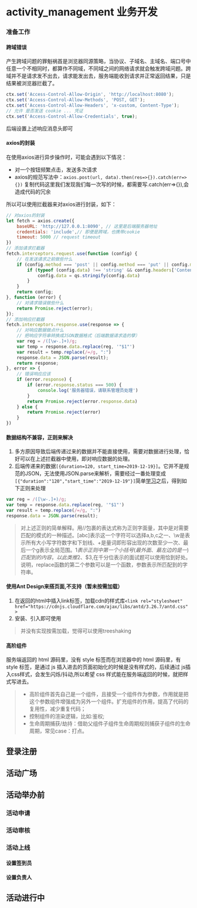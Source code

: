 # activity_management 业务开发
### 准备工作
#### 跨域错误
产生跨域问题的罪魁祸首是浏览器同源策略，当协议、子域名、主域名、端口号中任意一个不相同时，都算作不同域，不同域之间的网络请求就会触发跨域问题。跨域并不是请求发不出去，请求能发出去，服务端能收到请求并正常返回结果，只是结果被浏览器拦截了。
```js
ctx.set('Access-Control-Allow-Origin', 'http://localhost:8080');
ctx.set('Access-Control-Allow-Methods', 'POST, GET');
ctx.set('Access-Control-Allow-Headers', 'x-custom, Content-Type');
// 允许 是否发送 cookie ... 凭证
ctx.set('Access-Control-Allow-Credentials', true);
```
后端设置上述响应消息头即可
#### axios的封装
在使用axios进行异步操作时，可能会遇到以下情况：
* 对一个按钮频繁点击，发送多次请求
* axios的规范写法中：`axios.post(url, data).then(res=>{}).catch(err=>{})`
复制代码这里我们发现我们每一次写的时候，都需要写.catch(err=>{}),会造成代码的冗余
>
所以可以使用拦截器来对axios进行封装，如下：
```js
// 对axios的封装
let fetch = axios.create({
    baseURL: 'http://127.0.0.1:8090', // 这里是后端服务器地址
    credentials: 'include',// 即便是跨域，也携带cookie
    timeout: 5000 // request timeout
})
// 添加请求拦截器
fetch.interceptors.request.use(function (config) {
    // 在发送请求之前做些什么
    if (config.method === 'post' || config.method === 'put' || config.method === 'delete') {
        if (typeof (config.data) !== 'string' && config.headers['Content-Type'] !== 'multipart/form-data') {
            config.data = qs.stringify(config.data)
        }
    }
    return config;
}, function (error) {
    // 对请求错误做些什么
    return Promise.reject(error);
});
// 添加响应拦截器
fetch.interceptors.response.use(response => {
    // 对响应数据做点什么
    // 把响应字符串转换成JSON数据格式（后端数据请求造的孽）
    var reg = /([\w-.]+)/g;
    var temp = response.data.replace(reg, '"$1"')
    var result = temp.replace(/=/g, ":")
    response.data = JSON.parse(result);
    return response;
}, error => {
    // 错误响应应该
    if (error.response) {
        if (error.response.status === 500) {
            console.log('服务器错误，请联系管理员处理')
        }
        return Promise.reject(error.response.data)
    } else {
        return Promise.reject(error)
    }
})
```
#### 数据结构不兼容，正则来解决
1. 多方原因导致后端传递过来的数据并不能直接使用，需要对数据进行处理，恰好可以在上述拦截器中使用，即对响应数据的处理。
2. 后端传递来的数据`[{duration=120, start_time=2019-12-19}]`。它并不是规范的JSON，无法使用JSON.parse来解析，需要经过一番处理变成`[{"duration":"120","start_time":"2019-12-19"}]`简单[学习](https://juejin.im/post/5965943ff265da6c30653879)之后，得到如下正则来处理
```js
var reg = /([\w-.]+)/g;
var temp = response.data.replace(reg, '"$1"')
var result = temp.replace(/=/g, ":")
response.data = JSON.parse(result);
```
>对上述正则的简单解释。用//包裹的表达式称为正则字面量，其中是对需要匹配的模式的一种描述。[abc]表示这一个字符可以选择a,b,c之一、\w是表示所有大小写字符数字和下划线、+是量词即形容出现的次数至少一次、最后一个g表示全局范围。$1表示正则中第一个小括号(最外面、最左边的是一)匹配到的内容，以此类推$2、$3,在千分位表示的面试题可以使用恰到好处。说明，replace函数的第二个参数可以是一个函数，参数表示所匹配到的字符串。
#### 使用Ant Design来搭页面,不支持（暂未按需加载）
1. 在返回的html中插入link标签，加载cdn的样式库`<link rel="stylesheet" href="https://cdnjs.cloudflare.com/ajax/libs/antd/3.26.7/antd.css" >`
2. 安装、引入即可使用
> 并没有实现按需加载，觉得可以使用treeshaking
#### 高阶组件
服务端返回的 html 源码里，没有 style 标签而在浏览器中的 html 源码里，有 style 标签，是通过 js 插入进去的页面初始化的时候是没有样式的，后续通过 js插入css样式，会发生闪烁/抖动,所以希望 css 样式能在服务端返回的时候，就把样式写进去。
> * 高阶组件首先自己是一个组件，且接受一个组件作为参数，作用就是把这个参数组件增强成为另外一个组件。扩充组件的作用，提高了代码的复用性，减少重复代码；
> * 控制组件的渲染逻辑，比如:鉴权;
> * 生命周期捕获/劫持：借助父组件子组件生命周期规则捕获子组件的生命周期，常见case：打点。
## 登录注册
## 活动广场
## 活动举办前
### 活动申请
### 活动审核
### 活动上线
#### 设置签到员
#### 设置负责人
####          
## 活动进行中